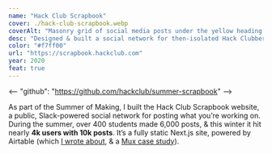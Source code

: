 ```yaml
---
name: "Hack Club Scrapbook"
cover: ./hack-club-scrapbook.webp
coverAlt: "Masonry grid of social media posts under the yellow heading Hack Club Scrapbook"
desc: "Designed & built a social network for then-isolated Hack Clubbers, still with hundreds of weekly actives today."
color: "#f7ff00"
url: "https://scrapbook.hackclub.com"
year: 2020
feat: true
---
```


<-- "github": "https://github.com/hackclub/summer-scrapbook" -->

As part of the Summer of Making, I built the Hack Club Scrapbook website, a public, Slack-powered social network for posting what you’re working on. During the summer, over 400 students made 6,000 posts, & this winter it hit nearly **4k users with 10k posts**. It’s a fully static Next.js site, powered by Airtable (which [I wrote about](https://notebook.lachlanjc.com/2020-07-30_how_scrapbook_works/), & a [Mux case study](https://mux.com/case-studies/hackclub/)).
